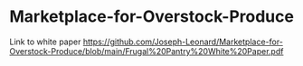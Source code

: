 # Marketplace-for-Overstock-Produce
Link to white paper https://github.com/Joseph-Leonard/Marketplace-for-Overstock-Produce/blob/main/Frugal%20Pantry%20White%20Paper.pdf
